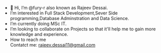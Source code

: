 - 👋 Hi, I’m @fury-r also known as Rajeev Dessai.
-  I’m interested in Full Stack  Development,Sever Side programming,Database Adminstration and Data Science.
-  I’m currently doing MSc IT.
-  I’m looking to collaborate on  Projects so that it'll help me to gain more knowledge and experience.
-  How to reach me  
  Contatct me: rajeev.dessai11@gmail.com

<!---
fury-r/fury-r is a ✨ special ✨ repository because its `README.md` (this file) appears on your GitHub profile.
You can click the Preview link to take a look at your changes.
--->
